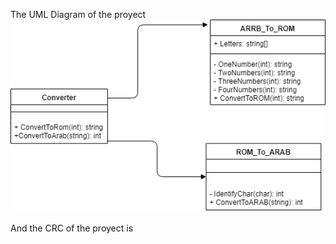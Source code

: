 
The UML Diagram of the proyect
![alt text](https://github.com/ariel0798/ROM-and-ARAB-Converter/blob/master/UML%20Diagram.png)

And the CRC of the proyect is

